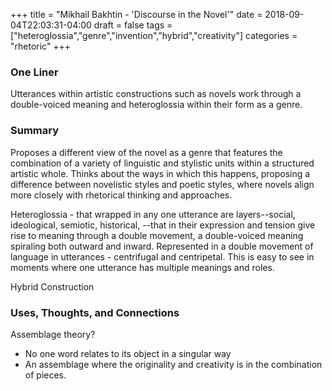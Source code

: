 +++
title = "Mikhail Bakhtin - 'Discourse in the Novel'"
date = 2018-09-04T22:03:31-04:00
draft = false
tags = ["heteroglossia","genre","invention","hybrid","creativity"]
categories = "rhetoric"
+++
### One Liner
Utterances within artistic constructions such as novels work through a double-voiced meaning and heteroglossia within their form as a genre.

### Summary
Proposes a different view of the novel as a genre that features the combination of a variety of linguistic and stylistic units within a structured artistic whole. Thinks about the ways in which this happens, proposing a difference between novelistic styles and poetic styles, where novels align more closely with rhetorical thinking and approaches.

Heteroglossia - that wrapped in any one utterance are layers--social, ideological, semiotic, historical, --that in their expression and tension give rise to meaning through a double movement, a double-voiced meaning spiraling both outward and inward. Represented in a double movement of language in utterances - centrifugal and centripetal. This is easy to see in moments where one utterance has multiple meanings and roles.

Hybrid Construction

### Uses, Thoughts, and Connections
Assemblage theory?
- No one word relates to its object in a singular way
- An assemblage where the originality and creativity is in the combination of pieces.
